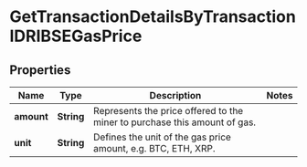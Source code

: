 

# GetTransactionDetailsByTransactionIDRIBSEGasPrice


## Properties

| Name | Type | Description | Notes |
|------------ | ------------- | ------------- | -------------|
|**amount** | **String** | Represents the price offered to the miner to purchase this amount of gas. |  |
|**unit** | **String** | Defines the unit of the gas price amount, e.g. BTC, ETH, XRP. |  |



